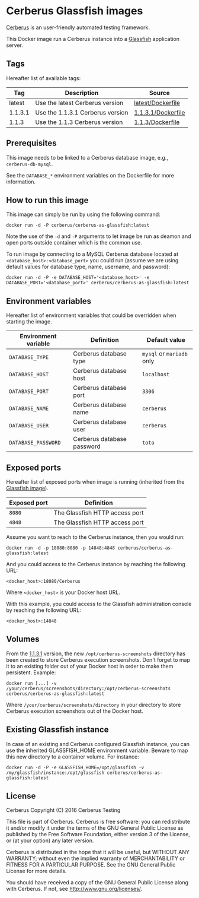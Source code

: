 # Cerberus Glassfish images

[Cerberus](http://www.cerberus-testing.org/) is an user-friendly automated testing framework.

This Docker image run a Cerberus instance into a [Glassfish](https://glassfish.java.net/) application server.

## Tags

Hereafter list of available tags:

Tag     | Description                        | Source
--------|------------------------------------|-------------------------------
latest  | Use the latest Cerberus version    | [latest/Dockerfile](https://github.com/cerberustesting/cerberus-docker/blob/master/images/cerberus-as-glassfish/1.1.3.1/Dockerfile)
1.1.3.1 | Use the 1.1.3.1 Cerberus version   | [1.1.3.1/Dockerfile](https://github.com/cerberustesting/cerberus-docker/blob/master/images/cerberus-as-glassfish/1.1.3.1/Dockerfile)
1.1.3   | Use the 1.1.3 Cerberus version     | [1.1.3/Dockerfile](https://github.com/cerberustesting/cerberus-docker/blob/master/images/cerberus-as-glassfish/1.1.3/Dockerfile)

## Prerequisites

This image needs to be linked to a Cerberus database image, e.g., `cerberus-db-mysql`.

See the `DATABASE_*` environment variables on the Dockerfile for more information.

## How to run this image

This image can simply be run by using the following command:

    docker run -d -P cerberus/cerberus-as-glassfish:latest

Note the use of the `-d` and `-P` arguments to let image be run as deamon and open ports outside container which is the common use.

To run image by connecting to a MySQL Cerberus database located at `<database_host>:<database_port>` you could run (assume we are using default values for database type, name, username, and password):

    docker run -d -P -e DATABASE_HOST='<database_host>' -e DATABASE_PORT='<database_port>' cerberus/cerberus-as-glassfish:latest

## Environment variables

Hereafter list of environment variables that could be overridden when starting the image.

Environment variable        | Definition                    | Default value
----------------------------|-------------------------------|--------------------------
`DATABASE_TYPE`             | Cerberus database type        | `mysql` or `mariadb` only
`DATABASE_HOST`             | Cerberus database host        | `localhost`
`DATABASE_PORT`             | Cerberus database port        | `3306`
`DATABASE_NAME`             | Cerberus database name        | `cerberus`
`DATABASE_USER`             | Cerberus database user        | `cerberus`
`DATABASE_PASSWORD`         | Cerberus database password    | `toto`

## Exposed ports

Hereafter list of exposed ports when image is running (inherited from the [Glassfish image](https://hub.docker.com/_/glassfish/)).

Exposed port            | Definition
------------------------|---------------------------------------------------------
`8080`                  | The Glassfish HTTP access port
`4848`                  | The Glassfish HTTP access port

Assume you want to reach to the Cerberus instance, then you would run:

    docker run -d -p 18080:8080 -p 14848:4848 cerberus/cerberus-as-glassfish:latest

And you could access to the Cerberus instance by reaching the following URL:

    <docker_host>:18080/Cerberus

Where `<docker_host>` is your Docker host URL.

With this example, you could access to the Glassfish administration console by reaching the following URL:

    <docker_host>:14848

## Volumes

From the [1.1.3.1](https://github.com/cerberustesting/cerberus-docker/blob/master/images/cerberus-as-glassfish/1.1.3.1/Dockerfile) version, the new `/opt/cerberus-screenshots` directory has been created to store Cerberus execution screenshots.
Don't forget to map it to an existing folder out of your Docker host in order to make them persistent. Example:

    docker run [...] -v /your/cerberus/screenshots/directory:/opt/cerberus-screenshots cerberus/cerberus-as-glassfish:latest

Where `/your/cerberus/screenshots/directory` in your directory to store Cerberus execution screenshots out of the Docker host.

## Existing Glassfish instance

In case of an existing and Cerberus configured Glassfish instance, you can use the inherited GLASSFISH_HOME environment variable.
Beware to map this new directory to a container volume. For instance:

    docker run -d -P -e GLASSFISH_HOME=/opt/glassfish -v /my/glassfish/instance:/opt/glassfish cerberus/cerberus-as-glassfish:latest

## License

Cerberus Copyright (C) 2016 Cerberus Testing

This file is part of Cerberus.
Cerberus is free software: you can redistribute it and/or modify
it under the terms of the GNU General Public License as published by
the Free Software Foundation, either version 3 of the License, or
(at your option) any later version.

Cerberus is distributed in the hope that it will be useful,
but WITHOUT ANY WARRANTY; without even the implied warranty of
MERCHANTABILITY or FITNESS FOR A PARTICULAR PURPOSE.  See the
GNU General Public License for more details.

You should have received a copy of the GNU General Public License
along with Cerberus.  If not, see <http://www.gnu.org/licenses/>.